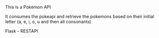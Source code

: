 This is a Pokemon API

It consumes the pokeapi and retrieve the pokemons based on their initial letter (a, e, i, o, u and then all consonants)

Flask - RESTAPI
